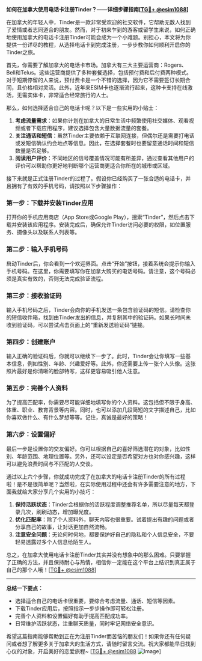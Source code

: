 **如何在加拿大使用电话卡注册Tinder？——详细步骤指南[[TG💪+ @esim1088](https://t.me/s/esim1088)]**

在加拿大的年轻人中，Tinder是一款非常受欢迎的社交软件，它帮助无数人找到了爱情或者志同道合的朋友。然而，对于初来乍到的游客或留学生来说，如何正确地使用加拿大的电话卡注册Tinder可能会成为一个小难题。别担心，本文将为你提供一份详尽的教程，从选择电话卡到完成注册，一步步教你如何顺利开启你的Tinder之旅。

首先，你需要了解加拿大的电话卡市场。加拿大有三大主要运营商：Rogers、Bell和Telus。这些运营商提供了多种套餐选择，包括预付费和后付费两种模式。对于短期停留的人来说，预付费卡是一个不错的选择，因为它不需要签订长期合同，且价格相对灵活。此外，近年来ESIM卡也逐渐流行起来，这种卡支持在线激活，无需实体卡，非常适合经常旅行的人士。

那么，如何选择适合自己的电话卡呢？以下是一些实用的小贴士：

1. **考虑流量需求**：如果你计划在加拿大的日常生活中频繁使用社交媒体、观看视频或者下载应用程序，建议选择包含大量数据流量的套餐。
2. **关注通话和短信**：虽然Tinder主要依赖于互联网连接，但偶尔还是需要打电话或发短信确认约会地点等信息。因此，在选择套餐时也要留意通话时间和短信数量是否足够。
3. **阅读用户评价**：不同地区的信号覆盖情况可能有所差异，通过查看其他用户的评价可以帮助你更好地判断哪个运营商更适合你所在的城市或区域。

接下来就是正式注册Tinder的过程了。假设你已经购买了一张合适的电话卡，并且拥有了有效的手机号码，请按照以下步骤操作：

### 第一步：下载并安装Tinder应用

打开你的手机应用商店（App Store或Google Play），搜索“Tinder”，然后点击下载并安装该应用程序。安装完成后，确保允许Tinder访问必要的权限，如位置服务、摄像头以及联系人列表等。

### 第二步：输入手机号码

启动Tinder后，你会看到一个欢迎界面。点击“开始”按钮，接着系统会提示你输入手机号码。在这里，你需要填写你在加拿大购买的电话号码。请注意，这个号码必须是真实有效的，否则无法完成验证流程。

### 第三步：接收验证码

输入手机号码之后，Tinder会向你的手机发送一条包含验证码的短信。请检查你的短信收件箱，找到由Tinder发出的信息，并复制其中的验证码。如果长时间未收到验证码，可以尝试点击页面上的“重新发送验证码”链接。

### 第四步：创建账户

输入正确的验证码后，你就可以继续下一步了。此时，Tinder会让你填写一些基本信息，例如性别、年龄、兴趣爱好等。此外，你还需要上传一张个人头像。这张照片最好是你清晰的脸部特写，这样更容易吸引他人注意。

### 第五步：完善个人资料

为了提高匹配率，你需要尽可能详细地填写你的个人资料。这包括但不限于身高、体重、职业、教育背景等内容。同时，也可以添加几段简短的文字描述自己，比如你喜欢做什么、有什么梦想等等。记住，真诚是最好的策略！

### 第六步：设置偏好

最后一步是设置你的交友偏好。你可以根据自己的喜好筛选潜在的对象，比如性别、年龄范围、地理位置等。另外，还可以设定是否希望对方也对你感兴趣，这样可以避免浪费时间与不匹配的人交谈。

通过以上六个步骤，你就成功完成了在加拿大的电话卡注册Tinder的所有过程啦！是不是很简单呢？当然啦，在实际使用过程中还会有许多需要注意的地方，下面我就给大家分享几个实用的小技巧：

1. **保持活跃状态**：Tinder会根据你的活跃程度调整推荐名单，所以尽量每天都登录几次，刷刷动态，增加曝光度。
2. **优化匹配率**：除了个人资料外，聊天内容也很重要。试着提出有趣的问题或者分享自己的故事，让对话更加自然流畅。
3. **注意安全问题**：无论何时何地，都要保护好自己的隐私和个人信息安全，不要轻易透露过多个人信息给陌生人。

总之，在加拿大使用电话卡注册Tinder其实并没有想象中的那么困难。只要掌握了正确的方法，并且保持耐心与热情，相信你一定能在这个平台上结识到真正属于自己的那个人哦！[[TG💪+ @esim1088](https://t.me/s/esim1088)]

---

**总结一下要点：**
- 选择适合自己的电话卡很重要，要综合考虑流量、通话、短信等因素。
- 下载Tinder应用后，按照指示一步步操作即可轻松注册。
- 完善个人资料和设置偏好有助于提高匹配成功率。
- 日常维护活跃状态，注重聊天质量，同时牢记网络安全意识。

希望这篇指南能够帮助到正在为注册Tinder而苦恼的朋友们！如果你还有任何疑问或者想了解更多关于加拿大的生活方式，请随时留言交流。祝大家都能早日找到心仪的对象，开启美好的恋爱旅程~ [[TG💪+ @esim1088](https://t.me/s/esim1088) ![Image](https://i.postimg.cc/4NQfJmqS/Snipaste-2025-05-13-00-14-12.png)]